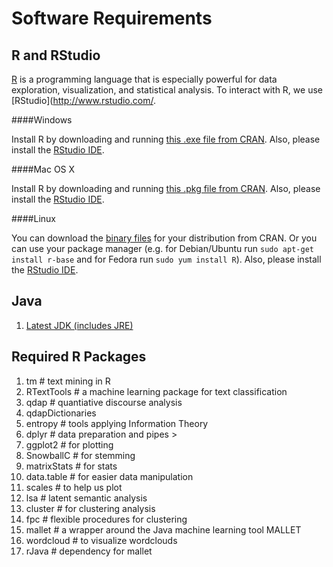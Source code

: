 # Software Requirements

## R and RStudio

[R](http://www.r-project.org/) is a programming language that is especially powerful for data exploration, visualization, and statistical analysis. To interact with R, we use [RStudio](http://www.rstudio.com/.

####Windows

Install R by downloading and running [this .exe file from CRAN](http://cran.r-project.org/bin/windows/base/release.htm). Also, please install the [RStudio IDE](http://www.rstudio.com/ide/download/desktop).

####Mac OS X

Install R by downloading and running [this .pkg file from CRAN](http://cran.r-project.org/bin/macosx/R-latest.pkg). Also, please install the [RStudio IDE](http://www.rstudio.com/ide/download/desktop).

####Linux

You can download the [binary files](http://cran.r-project.org/index.html) for your distribution from CRAN. Or you can use your package manager (e.g. for Debian/Ubuntu run `sudo apt-get install r-base` and for Fedora run `sudo yum install R`). Also, please install the [RStudio IDE](http://www.rstudio.com/ide/download/desktop).

## Java

1. [Latest JDK (includes JRE)](http://www.oracle.com/technetwork/java/javase/downloads/jdk8-downloads-2133151.html)

## Required R Packages

1. tm # text mining in R
2. RTextTools # a machine learning package for text classification 
3. qdap # quantiative discourse analysis
4. qdapDictionaries
4. entropy # tools applying Information Theory 
5. dplyr # data preparation and pipes $>$
6. ggplot2 # for plotting
7. SnowballC # for stemming
8. matrixStats # for stats
9. data.table # for easier data manipulation
10. scales # to help us plot
11. lsa # latent semantic analysis
12. cluster # for clustering analysis
13. fpc # flexible procedures for clustering
14. mallet # a wrapper around the Java machine learning tool MALLET
15. wordcloud # to visualize wordclouds
16. rJava # dependency for mallet

